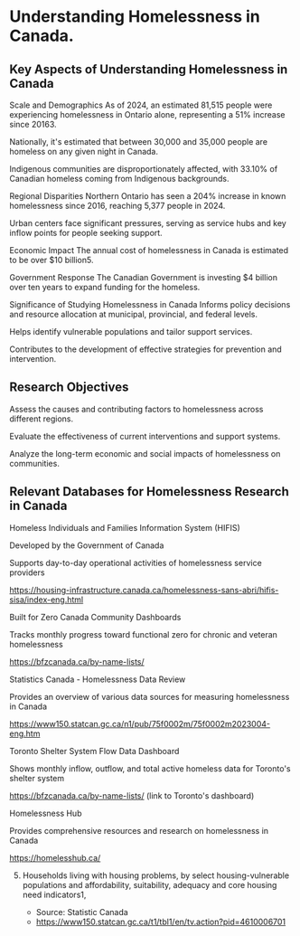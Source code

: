 # Understanding Homelessness in Canada.

## Key Aspects of Understanding Homelessness in Canada
Scale and Demographics
As of 2024, an estimated 81,515 people were experiencing homelessness in Ontario alone, representing a 51% increase since 20163.

Nationally, it's estimated that between 30,000 and 35,000 people are homeless on any given night in Canada.

Indigenous communities are disproportionately affected, with 33.10% of Canadian homeless coming from Indigenous backgrounds.

Regional Disparities
Northern Ontario has seen a 204% increase in known homelessness since 2016, reaching 5,377 people in 2024.

Urban centers face significant pressures, serving as service hubs and key inflow points for people seeking support.

Economic Impact
The annual cost of homelessness in Canada is estimated to be over $10 billion5.

Government Response
The Canadian Government is investing $4 billion over ten years to expand funding for the homeless.

Significance of Studying Homelessness in Canada
Informs policy decisions and resource allocation at municipal, provincial, and federal levels.

Helps identify vulnerable populations and tailor support services.

Contributes to the development of effective strategies for prevention and intervention.

## Research Objectives
Assess the causes and contributing factors to homelessness across different regions.

Evaluate the effectiveness of current interventions and support systems.

Analyze the long-term economic and social impacts of homelessness on communities.

## Relevant Databases for Homelessness Research in Canada
Homeless Individuals and Families Information System (HIFIS)

Developed by the Government of Canada

Supports day-to-day operational activities of homelessness service providers

https://housing-infrastructure.canada.ca/homelessness-sans-abri/hifis-sisa/index-eng.html

Built for Zero Canada Community Dashboards

Tracks monthly progress toward functional zero for chronic and veteran homelessness

https://bfzcanada.ca/by-name-lists/

Statistics Canada - Homelessness Data Review

Provides an overview of various data sources for measuring homelessness in Canada

https://www150.statcan.gc.ca/n1/pub/75f0002m/75f0002m2023004-eng.htm

Toronto Shelter System Flow Data Dashboard

Shows monthly inflow, outflow, and total active homeless data for Toronto's shelter system

https://bfzcanada.ca/by-name-lists/ (link to Toronto's dashboard)

Homelessness Hub

Provides comprehensive resources and research on homelessness in Canada

https://homelesshub.ca/


5. Households living with housing problems, by select housing-vulnerable populations and affordability, suitability, adequacy and core housing need indicators1, 

   - Source: Statistic Canada
   - https://www150.statcan.gc.ca/t1/tbl1/en/tv.action?pid=4610006701

